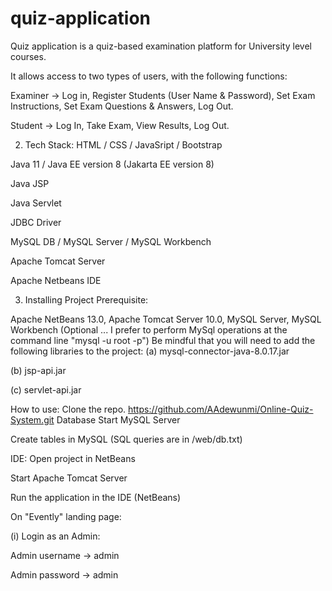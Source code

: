 # quiz-application
Quiz application is a quiz-based examination platform for University level courses.

It allows access to two types of users, with the following functions:

Examiner -> Log in, Register Students (User Name & Password), Set Exam Instructions, Set Exam Questions & Answers, Log Out.

Student -> Log In, Take Exam, View Results, Log Out.

2. Tech Stack:
HTML / CSS / JavaSript / Bootstrap

Java 11 / Java EE version 8 (Jakarta EE version 8)

Java JSP

Java Servlet

JDBC Driver

MySQL DB / MySQL Server / MySQL Workbench

Apache Tomcat Server

Apache Netbeans IDE

3. Installing
Project Prerequisite:

Apache NetBeans 13.0,
Apache Tomcat Server 10.0,
MySQL Server,
MySQL Workbench (Optional ... I prefer to perform MySql operations at the command line "mysql -u root -p")
Be mindful that you will need to add the following libraries to the project:
(a) mysql-connector-java-8.0.17.jar

(b) jsp-api.jar

(c) servlet-api.jar

How to use:
Clone the repo.
https://github.com/AAdewunmi/Online-Quiz-System.git
Database
Start MySQL Server

Create tables in MySQL (SQL queries are in /web/db.txt)

IDE:
Open project in NetBeans

Start Apache Tomcat Server

Run the application in the IDE (NetBeans)

On "Evently" landing page:

  (i) Login as an Admin:
  
  Admin username -> admin
  
  Admin password -> admin

